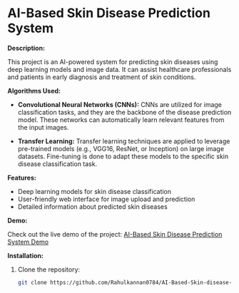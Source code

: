 # AI-Based Skin Disease Prediction System

**Description:**

This project is an AI-powered system for predicting skin diseases using deep learning models and image data. It can assist healthcare professionals and patients in early diagnosis and treatment of skin conditions.

**Algorithms Used:**

- **Convolutional Neural Networks (CNNs):** CNNs are utilized for image classification tasks, and they are the backbone of the disease prediction model. These networks can automatically learn relevant features from the input images.

- **Transfer Learning:** Transfer learning techniques are applied to leverage pre-trained models (e.g., VGG16, ResNet, or Inception) on large image datasets. Fine-tuning is done to adapt these models to the specific skin disease classification task.

**Features:**

- Deep learning models for skin disease classification
- User-friendly web interface for image upload and prediction
- Detailed information about predicted skin diseases

**Demo:**

Check out the live demo of the project: [AI-Based Skin Disease Prediction System Demo](https://ishubham21.github.io/infinity-skncure/)

**Installation:**

1. Clone the repository:
   ```sh
   git clone https://github.com/Rahulkannan0784/AI-Based-Skin-disease-Prediction-System.git
